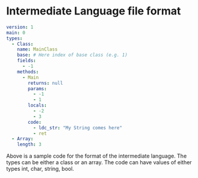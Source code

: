 # Intermediate Language file format

```yaml
version: 1
main: 0
types:
  - Class:
    name: MainClass
    base: # Here index of base class (e.g. 1)
    fields:
      - -1
    methods:
      - Main
        returns: null
        params:
          - -1
          - 1
        locals:
          - -2
          - 3
        code:
          - ldc_str: "My String comes here"
          - ret
  - Array:
    length: 3
```

Above is a sample code for the format of the intermediate language. The types can be either a class or an array.  The code can have values of either types int, char, string, bool.
